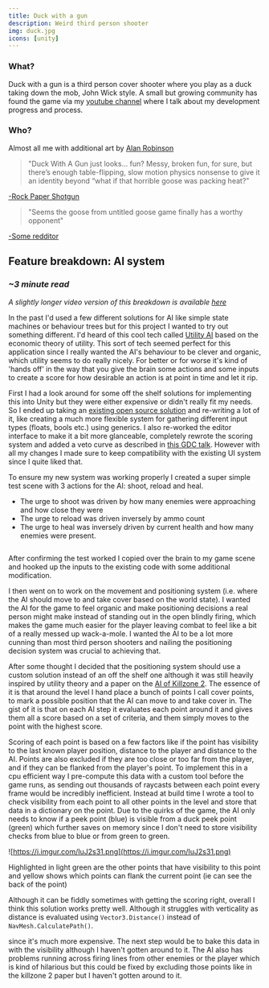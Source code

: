 ```yaml
---
title: Duck with a gun
description: Weird third person shooter
img: duck.jpg
icons: [unity]
---
```



### What?

Duck with a gun is a third person cover shooter where you play as a duck taking down the mob, John Wick style. A small but growing community has found the game via my [youtube channel](https://www.youtube.com/c/dookdook/) where I talk about my development progress and process.

### Who?
Almost all me with additional art by [Alan Robinson](https://twitter.com/arobinsonswork)


> "Duck With A Gun just looks… fun? Messy, broken fun, for sure, but there’s enough table-flipping, slow motion physics nonsense to give it an identity beyond “what if that horrible goose was packing heat?”

[-Rock Paper Shotgun](https://www.rockpapershotgun.com/2020/02/16/screenshot-saturday-sundays-letting-the-sun-set-on-windmills-androids-and-dusty-old-towers/)

>"Seems the goose from untitled goose game finally has a worthy opponent"

[-Some redditor](https://www.reddit.com/r/IndieGaming/comments/ha49ym/never_bring_a_sword_to_a_gun_fight_unless_youre_a/fv0q4aa)

## Feature breakdown: AI system

### *~3 minute read*

*A slightly longer video version of this breakdown is available [here](https://www.youtube.com/watch?v=b71GusLd4M8&t=6s)*

In the past I'd used a few different solutions for AI like simple state machines or behaviour trees but for this project I wanted to try out something different. I'd heard of this cool tech called [Utility AI](https://en.wikipedia.org/wiki/Utility_system) based on the economic theory of utility. This sort of tech seemed perfect for this application since I really wanted the AI's behaviour to be clever and organic, which utility seems to do really nicely. For better or for worse it's kind of 'hands off' in the way that you give the brain some actions and some inputs to create a score for how desirable an action is at point in time and let it rip. 

First I had a look around for some off the shelf solutions for implementing this into Unity but they were either expensive or didn't really fit my needs. So I ended up taking an [existing open source solution](https://github.com/Bartvanderkruys/utility-ai) and re-writing a lot of it, like creating a much more flexible system for gathering different input types (floats, bools etc.) using generics. I also re-worked the editor interface to make it a bit more glanceable, completely rewrote the scoring system and added a veto curve as described in [this GDC talk](https://www.gdcvault.com/play/1012410/Improving-AI-Decision-Modeling-Through). However with all my changes I made sure to keep compatibility with the existing UI system since I quite liked that.

To ensure my new system was working properly I created a super simple test scene with 3 actions for the AI: shoot, reload and heal. 

- The urge to shoot was driven by how many enemies were approaching and how close they were
- The urge to reload was driven inversely by ammo count
- The urge to heal was inversely driven by current health and how many enemies were present.


<img data-id="DigitalHandyFattaileddunnart" class="gfyitem" />  

After confirming the test worked I copied over the brain to my game scene and hooked up the inputs to the existing code with some additional modification. 

I then went on to work on the movement and positioning system (i.e. where the AI should move to and take cover based on the world state). I wanted the AI for the game to feel organic and make positioning decisions a real person might make instead of standing out in the open blindly firing, which makes the game much easier for the player leaving combat to feel like a bit of a really messed up wack-a-mole. I wanted the AI to be a lot more cunning than most third person shooters and nailing the positioning decision system was crucial to achieving that. 

After some thought I decided that the positioning system should use a custom solution instead of an off the shelf one although it was still heavily inspired by utility theory and a paper on the [AI of Killzone 2](https://www.cgf-ai.com/docs/straatman_remco_killzone_ai.pdf). The essence of it is that around the level I hand place a bunch of points I call cover points, to mark a possible position that the AI can move to and take cover in. The gist of it is that on each AI step it evaluates each point around it and gives them all a score based on a set of criteria, and them simply moves to the point with the highest score.

Scoring of each point is based on a few factors like if the point has visibility to the last known player position, distance to the player and distance to the AI. Points are also excluded if they are too close or too far from the player, and if they can be flanked from the player's point. To implement this in a cpu efficient way I pre-compute this data with a custom tool before the game runs, as sending out thousands of raycasts between each point every frame would be incredibly inefficient. Instead at build time I wrote a tool to check visibility from each point to all other points in the level and store that data in a dictionary on the point. Due to the quirks of the game, the AI only needs to know if a peek point (blue) is visible from a duck peek point (green) which further saves on memory since I don't need to store visibility checks from blue to blue or from green to green. 

![https://i.imgur.com/IuJ2s31.png](https://i.imgur.com/IuJ2s31.png)

Highlighted in light green are the other points that have visibility to this point and yellow shows which points can flank the current point (ie can see the back of the point)

Although it can be fiddly sometimes with getting the scoring right, overall I think this solution works pretty well. Although it struggles with verticality as distance is evaluated using  `Vector3.Distance()` instead of `NavMesh.CalculatePath()`.

since it's much more expensive. The next step would be to bake this data in with the visibility although I haven't gotten around to it. The AI also has problems running across firing lines from other enemies or the player which is kind of hilarious but this could be fixed by excluding those points like in the killzone 2 paper but I haven't gotten around to it. 

<img data-id="velvetygaseousakitainu" class="gfyitem" />  